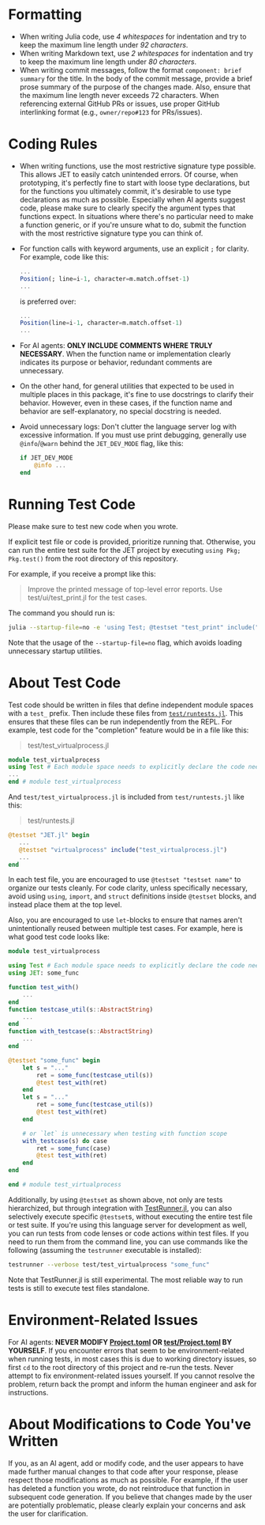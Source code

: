 # Formatting
- When writing Julia code, use _4 whitespaces_ for indentation and try to keep
  the maximum line length under _92 characters_.
- When writing Markdown text, use _2 whitespaces_ for indentation and try to
  keep the maximum line length under _80 characters_.
- When writing commit messages, follow the format `component: brief summary` for
  the title. In the body of the commit message, provide a brief prose summary of
  the purpose of the changes made.
  Also, ensure that the maximum line length never exceeds 72 characters.
  When referencing external GitHub PRs or issues, use proper GitHub interlinking
  format (e.g., `owner/repo#123` for PRs/issues).

# Coding Rules
- When writing functions, use the most restrictive signature type possible.
  This allows JET to easily catch unintended errors.
  Of course, when prototyping, it's perfectly fine to start with loose type
  declarations, but for the functions you ultimately commit, it's desirable to
  use type declarations as much as possible.
  Especially when AI agents suggest code, please make sure to clearly
  specify the argument types that functions expect.
  In situations where there's no particular need to make a function generic, or
  if you're unsure what to do, submit the function with the most restrictive
  signature type you can think of.

- For function calls with keyword arguments, use an explicit `;` for clarity.
  For example, code like this:
  ```julia
  ...
  Position(; line=i-1, character=m.match.offset-1)
  ...
  ```
  is preferred over:
  ```julia
  ...
  Position(line=i-1, character=m.match.offset-1)
  ...
  ```

- For AI agents: **ONLY INCLUDE COMMENTS WHERE TRULY NECESSARY**.
  When the function name or implementation clearly indicates its purpose or
  behavior, redundant comments are unnecessary.

- On the other hand, for general utilities that expected to be used in multiple
  places in this package, it's fine to use docstrings to clarify their
  behavior. However, even in these cases, if the function name and behavior are
  self-explanatory, no special docstring is needed.

- Avoid unnecessary logs:
  Don't clutter the language server log with excessive information.
  If you must use print debugging, generally use `@info`/`@warn` behind the
  `JET_DEV_MODE` flag, like this:
  ```julia
  if JET_DEV_MODE
      @info ...
  end
  ```

# Running Test Code
Please make sure to test new code when you wrote.

If explicit test file or code is provided, prioritize running that.
Otherwise, you can run the entire test suite for the JET project by executing
`using Pkg; Pkg.test()` from the root directory of this repository.

For example, if you receive a prompt like this:
> Improve the printed message of top-level error reports.
> Use test/ui/test_print.jl for the test cases.

The command you should run is:
```bash
julia --startup-file=no -e 'using Test; @testset "test_print" include("test/ui/test_print.jl")'
```
Note that the usage of the `--startup-file=no` flag, which avoids loading
unnecessary startup utilities.

# About Test Code
Test code should be written in files that define independent module spaces with
a `test_` prefix.
Then include these files from [`test/runtests.jl`](./test/runtests.jl).
This ensures that these files can be run independently from the REPL.
For example, test code for the "completion" feature would be in a file like
this:
> test/test_virtualprocess.jl
```julia
module test_virtualprocess
using Test # Each module space needs to explicitly declare the code needed for execution
...
end # module test_virtualprocess
```
And `test/test_virtualprocess.jl` is included from `test/runtests.jl` like this:
> test/runtests.jl
```julia
@testset "JET.jl" begin
   ...
   @testset "virtualprocess" include("test_virtualprocess.jl")
   ...
end
```

In each test file, you are encouraged to use `@testset "testset name"` to
organize our tests cleanly. For code clarity, unless specifically necessary,
avoid using `using`, `import`, and `struct` definitions  inside `@testset`
blocks, and instead place them at the top level.

Also, you are encouraged to use `let`-blocks to ensure that names aren't
unintentionally reused between multiple test cases.
For example, here is what good test code looks like:
```julia
module test_virtualprocess

using Test # Each module space needs to explicitly declare the code needed for execution
using JET: some_func

function test_with()
    ...
end
function testcase_util(s::AbstractString)
    ...
end
function with_testcase(s::AbstractString)
    ...
end

@testset "some_func" begin
    let s = "..."
        ret = some_func(testcase_util(s))
        @test test_with(ret)
    end
    let s = "..."
        ret = some_func(testcase_util(s))
        @test test_with(ret)
    end

    # or `let` is unnecessary when testing with function scope
    with_testcase(s) do case
        ret = some_func(case)
        @test test_with(ret)
    end
end

end # module test_virtualprocess
```
Additionally, by using `@testset` as shown above, not only are tests hierarchized,
but through integration with [TestRunner.jl](https://github.com/aviatesk/TestRunner.jl),
you can also selectively execute specific `@testset`s, without executing the
entire test file or test suite.
If you're using this language server for development as well, you can run tests
from code lenses or code actions within test files. If you need to run them from
the command line, you can use commands like the following
(assuming the `testrunner` executable is installed):
```bash
testrunner --verbose test/test_virtualprocess "some_func"
```
Note that TestRunner.jl is still experimental.
The most reliable way to run tests is still to execute test files standalone.

# Environment-Related Issues
For AI agents: **NEVER MODIFY [Project.toml](./Project.toml) OR  [test/Project.toml](./test/Project.toml) BY YOURSELF**.
If you encounter errors that seem to be environment-related when running tests,
in most cases this is due to working directory issues, so first `cd` to the root directory of this project
and re-run the tests. Never attempt to fix environment-related issues yourself.
If you cannot resolve the problem, return back the prompt and inform the human
engineer and ask for instructions.

# About Modifications to Code You've Written
If you, as an AI agent, add or modify code, and the user appears to have made
further manual changes to that code after your response, please respect those
modifications as much as possible.
For example, if the user has deleted a function you wrote, do not reintroduce
that function in subsequent code generation.
If you believe that changes made by the user are potentially problematic,
please clearly explain your concerns and ask the user for clarification.
